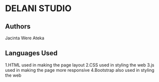 # DELANI STUDIO

## Authors
Jacinta Were Ateka

## Languages Used
1.HTML used in making the page layout
2.CSS used in styling the web
3.js used in making the page more responsive
4.Bootstrap also used in styling the web